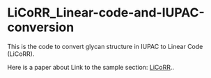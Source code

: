 # LiCoRR_Linear-code-and-IUPAC-conversion
This is the code to convert glycan structure in IUPAC to Linear Code (LiCoRR).

Here is a paper about Link to the sample section: [LiCoRR](#[sample-section](https://pmc.ncbi.nlm.nih.gov/articles/PMC7607430/)).. 
